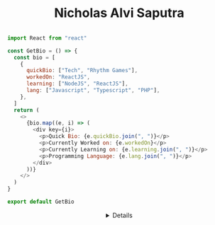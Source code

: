 <h1 align="center"> Nicholas Alvi Saputra </h1>

```javascript

import React from "react"

const GetBio = () => {
  const bio = [
    {
      quickBio: ["Tech", "Rhythm Games"],
      workedOn: "ReactJS",
      learning: ["NodeJS", "ReactJS"],
      lang: ["Javascript", "Typescript", "PHP"],
    },
  ]
  return (
    <>
      {bio.map((e, i) => (
        <div key={i}>
          <p>Quick Bio: {e.quickBio.join(", ")}</p>
          <p>Currently Worked on: {e.workedOn}</p>
          <p>Currently Learning on: {e.learning.join(", ")}</p>
          <p>Programming Language: {e.lang.join(", ")}</p>
        </div>
      ))}
    </>
  )
}

export default GetBio
```

<details align="center">

### Hello, thanks for visiting my Github account! 👋

<img align="right" src="https://github-readme-tech-stack.vercel.app/api/cards?lineCount=2&theme=catppuccin_mocha&line1=react%2Creactjs%2C04f5d6%3Bjavascript%2Cjavascript%2Ce1addc%3Bnext.js%2Cnextjs%2C03cdbb%3B&line2=tailwindcss%2Ctailwindcss%2Caaa000%3Bsass%2Csass%2C8715ca%3Bheadlessui%2Cheadlessui%2C8bb4db%3B" alt="My Tech Stack" />

Nicholas Alvi Saputra  
Software Engineer

---

I'm currently self-learning Back-end & Front-end Programming!
Feel free to reach me on [Email](mailto:nicholasalvisaputra@gmail.com "Nicholas's Email") and [Linkedin](https://www.linkedin.com/in/nicholasalvis/ "Nicholas's Linkedin")

</details>
